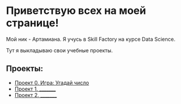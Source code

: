 # Приветствую всех на моей странице!
Мой ник - Артамиана. Я учусь в Skill Factory на курсе Data Science.

Тут я выкладываю свои учебные проекты.

## Проекты:
* [Проект 0. Игра: Угадай число](https://github.com/Artamiana/SkillFactory_data_science/tree/main/project_0)
* [Проект 1. _______](_______)
* [Проект 2. _______](_______)
